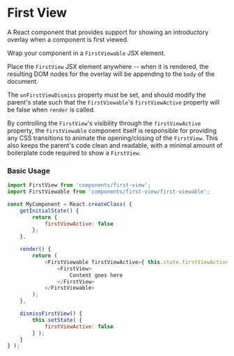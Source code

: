 First View
==========

A React component that provides support for showing an introductory overlay when a component is first viewed.

Wrap your component in a `FirstViewable` JSX element.

Place the `FirstView` JSX element anywhere -- when it is rendered, the resulting DOM nodes for the overlay will be
appending to the `body` of the document.

The `onFirstViewDismiss` property must be set, and should modify the parent's state such that the `FirstViewable`'s `firstViewActive` property will be false when `render` is called.

By controlling the `FirstView`'s visibility through the `firstViewActive` property, the `FirstViewable` component itself is responsible for
providing any CSS transitions to animate the opening/closing of the `FirstView`. This also keeps the parent's code clean and
readable, with a minimal amount of boilerplate code required to show a `FirstView`.

### Basic Usage

```js
import FirstView from 'components/first-view';
import FirstViewable from 'components/first-view/first-viewable';

const MyComponent = React.createClass( {
	getInitialState() {
		return {
			firstViewActive: false
		};
	},

	render() {
		return (
			<FirstViewable firstViewActive={ this.state.firstViewActive } onFirstViewDismiss={ this.dismissFirstView }>
				<FirstView>
					Content goes here
				</FirstView>
			</FirstViewable>
		);
	},

	dismissFirstView() {
		this.setState( {
			firstViewActive: false
		} );
	}
} );
```

